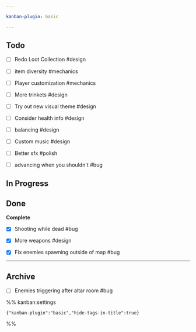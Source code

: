 ```yaml
---

kanban-plugin: basic

---
```


## Todo

- [ ] Redo Loot Collection #design
- [ ] item diversity #mechanics
- [ ] Player customization #mechanics
- [ ] More trinkets #design
- [ ] Try out new visual theme #design
- [ ] Consider health info #design
- [ ] balancing #design
- [ ] Custom music #design
- [ ] Better sfx #polish
- [ ] advancing when you shouldn't #bug


## In Progress



## Done

**Complete**
- [x] Shooting while dead #bug
- [x] More weapons #design
- [x] Fix enemies spawning outside of map #bug


***

## Archive

- [ ] Enemies triggering after altar room #bug

%% kanban:settings
```
{"kanban-plugin":"basic","hide-tags-in-title":true}
```
%%